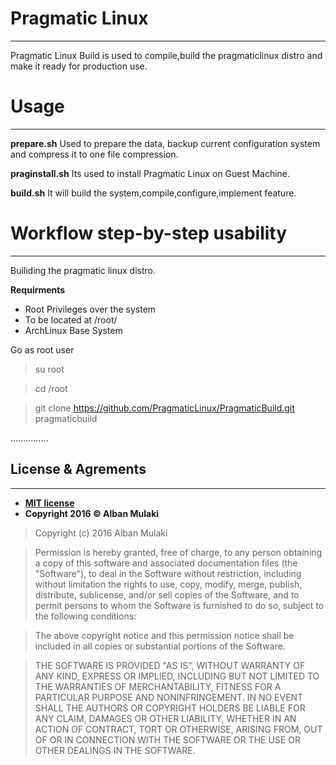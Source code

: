 # Pragmatic Linux

***
Pragmatic Linux Build is used to compile,build the pragmaticlinux distro and make it ready for production use.


# Usage

***
**prepare.sh**
Used to prepare the data, backup current configuration system and compress it to one file compression.

**praginstall.sh**
Its used to install Pragmatic Linux on Guest Machine.

**build.sh**
It will build the system,compile,configure,implement feature.  


# Workflow step-by-step usability

***
Builiding the pragmatic linux distro.

**Requirments**

- Root Privileges over the system
- To be located at /root/
- ArchLinux Base System

Go as root user
> su root 

> cd /root

> git clone https://github.com/PragmaticLinux/PragmaticBuild.git pragmaticbuild

...............





## License & Agrements
***

- **[MIT license](http://opensource.org/licenses/mit-license.php)**
- **Copyright 2016  © Alban Mulaki**

> Copyright (c) 2016 Alban Mulaki

>Permission is hereby granted, free of charge, to any person obtaining a copy
of this software and associated documentation files (the "Software"), to deal
in the Software without restriction, including without limitation the rights
to use, copy, modify, merge, publish, distribute, sublicense, and/or sell
copies of the Software, and to permit persons to whom the Software is
furnished to do so, subject to the following conditions:

>The above copyright notice and this permission notice shall be included in all
copies or substantial portions of the Software.

>THE SOFTWARE IS PROVIDED "AS IS", WITHOUT WARRANTY OF ANY KIND, EXPRESS OR
IMPLIED, INCLUDING BUT NOT LIMITED TO THE WARRANTIES OF MERCHANTABILITY,
FITNESS FOR A PARTICULAR PURPOSE AND NONINFRINGEMENT. IN NO EVENT SHALL THE
AUTHORS OR COPYRIGHT HOLDERS BE LIABLE FOR ANY CLAIM, DAMAGES OR OTHER
LIABILITY, WHETHER IN AN ACTION OF CONTRACT, TORT OR OTHERWISE, ARISING FROM,
OUT OF OR IN CONNECTION WITH THE SOFTWARE OR THE USE OR OTHER DEALINGS IN THE
SOFTWARE.
